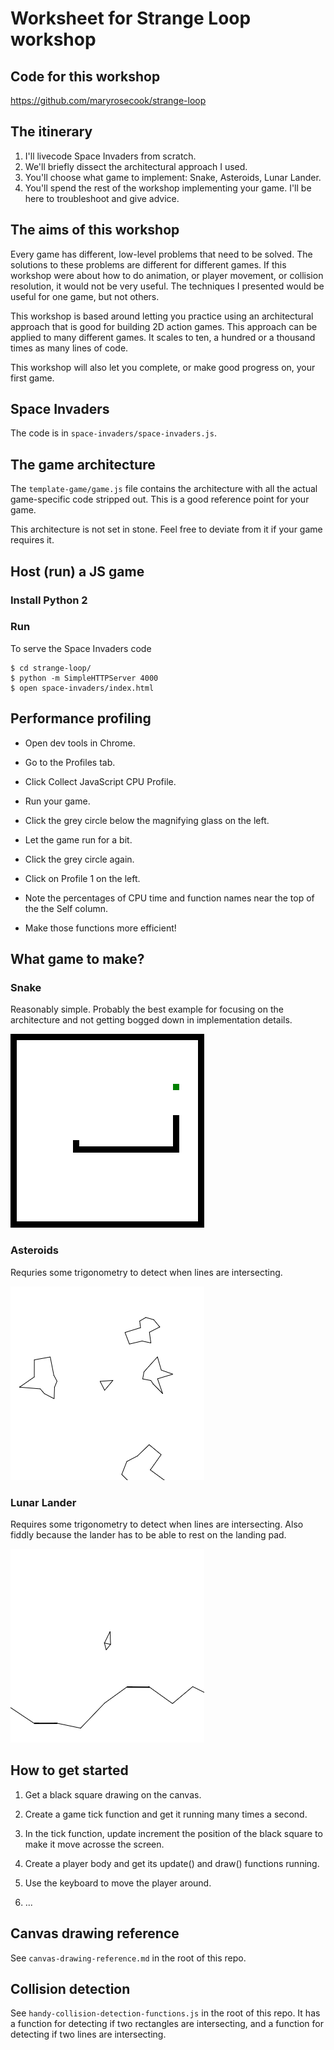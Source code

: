 # Worksheet for Strange Loop workshop

## Code for this workshop

https://github.com/maryrosecook/strange-loop

## The itinerary

1. I'll livecode Space Invaders from scratch.
2. We'll briefly dissect the architectural approach I used.
3. You'll choose what game to implement: Snake, Asteroids, Lunar Lander.
4. You'll spend the rest of the workshop implementing your game.  I'll
be here to troubleshoot and give advice.

## The aims of this workshop

Every game has different, low-level problems that need to be solved.
The solutions to these problems are different for different games.
If this workshop were about how to do animation, or player movement,
or collision resolution, it would not be very useful.  The techniques
I presented would be useful for one game, but not others.

This workshop is based around letting you practice using an
architectural approach that is good for building 2D action games.
This approach can be applied to many different games.  It scales to
ten, a hundred or a thousand times as many lines of code.

This workshop will also let you complete, or make good progress on,
your first game.

## Space Invaders

The code is in `space-invaders/space-invaders.js`.

## The game architecture

The `template-game/game.js` file contains the architecture
with all the actual game-specific code stripped out.  This is
a good reference point for your game.

This architecture is not set in stone.  Feel free to deviate
from it if your game requires it.

## Host (run) a JS game

### Install Python 2

### Run

To serve the Space Invaders code

    $ cd strange-loop/
    $ python -m SimpleHTTPServer 4000
    $ open space-invaders/index.html

## Performance profiling

* Open dev tools in Chrome.

* Go to the Profiles tab.

* Click Collect JavaScript CPU Profile.

* Run your game.

* Click the grey circle below the magnifying glass on the left.

* Let the game run for a bit.

* Click the grey circle again.

* Click on Profile 1 on the left.

* Note the percentages of CPU time and function names near the top of the
the Self column.

* Make those functions more efficient!

## What game to make?

### Snake

Reasonably simple.  Probably the best example for focusing on the
architecture and not getting bogged down in implementation details.

![Screenshot of Snake](worksheet-images/snake-screenshot.png)

### Asteroids

Requries some trigonometry to detect when lines are intersecting.

![Screenshot of Asteroids](worksheet-images/asteroids-screenshot.png)

### Lunar Lander

Requires some trigonometry to detect when lines are intersecting.  Also fiddly
because the lander has to be able to rest on the landing pad.

![Screenshot of Lunar Lander](worksheet-images/lunar-lander-screenshot.png)

## How to get started

1. Get a black square drawing on the canvas.

2. Create a game tick function and get it running many times a second.

3. In the tick function, update increment the position of the black square to make it move acrosse the screen.

4. Create a player body and get its update() and draw() functions running.

5. Use the keyboard to move the player around.

6. ...

## Canvas drawing reference

See `canvas-drawing-reference.md` in the root of this repo.

## Collision detection

See `handy-collision-detection-functions.js` in the root of this repo.
It has a function for detecting if two rectangles are intersecting,
and a function for detecting if two lines are intersecting.

